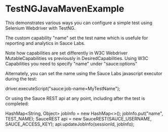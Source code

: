 # TestNGJavaMavenExample

This demonstrates various ways you can configure a simple test using Selenium Webdriver with TestNG.

The custom capability "name" set the test name which is usefule for reporting and analytics in Sauce Labs.

Note how capabilities are set differently in W3C Webdriver MutableCapabilities vs previously in DesiredCapabilities.
Using W3C Capabilities you need to specify "name" under "sauce:options"


Alternately, you can set the name using the Sauce Labs javascript executor during the test:

  driver.executeScript("sauce:job-name=MyTestName");  

Or using the Sauce REST api at any point, including after the test is completed:

  HashMap<String, Object> jobInfo = new HashMap<>();
  jobInfo.put("name", TEST_NAME);
  SauceREST api = new SauceREST(SAUCE_USERNAME, SAUCE_ACCESS_KEY);
  api.updateJobInfo(sessionId, jobInfo);
